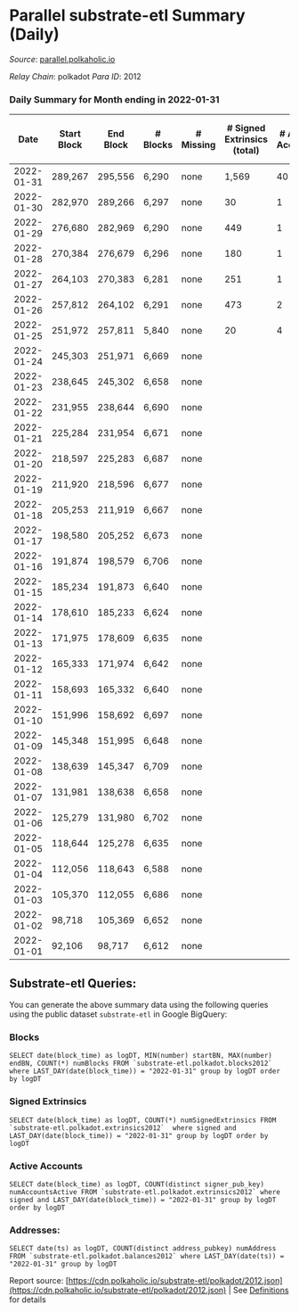 # Parallel substrate-etl Summary (Daily)

_Source_: [parallel.polkaholic.io](https://parallel.polkaholic.io)

*Relay Chain*: polkadot
*Para ID*: 2012



### Daily Summary for Month ending in 2022-01-31


| Date | Start Block | End Block | # Blocks | # Missing | # Signed Extrinsics (total) | # Active Accounts | # Addresses with Balances | # Events | # Transfers | # XCM Transfers In | # XCM Transfers Out |
| ---- | ----------- | --------- | -------- | --------- | --------------------------- | ----------------- | ------------------------- | -------- | ----------- | ------------------ | ------------------- |
| 2022-01-31 | 289,267 | 295,556 | 6,290 | none  | 1,569 | 40 | 29,475 | 222,485 | 25,390 ($63,663,544.49) |   |   |
| 2022-01-30 | 282,970 | 289,266 | 6,297 | none  | 30 | 1 | 26,022 | 14,899 |   |   |   |
| 2022-01-29 | 276,680 | 282,969 | 6,290 | none  | 449 | 1 | 25,617 | 47,757 |   |   |   |
| 2022-01-28 | 270,384 | 276,679 | 6,296 | none  | 180 | 1 | 19,183 | 27,072 |   |   |   |
| 2022-01-27 | 264,103 | 270,383 | 6,281 | none  | 251 | 1 | 16,229 | 33,289 |   |   |   |
| 2022-01-26 | 257,812 | 264,102 | 6,291 | none  | 473 | 2 | 11,573 | 54,361 |   |   |   |
| 2022-01-25 | 251,972 | 257,811 | 5,840 | none  | 20 | 4 | 11 | 11,781 | 4 ($3.48) |   |   |
| 2022-01-24 | 245,303 | 251,971 | 6,669 | none  |  |  |  | 13,341 |   |   |   |
| 2022-01-23 | 238,645 | 245,302 | 6,658 | none  |  |  |  | 13,323 |   |   |   |
| 2022-01-22 | 231,955 | 238,644 | 6,690 | none  |  |  | 7 | 13,387 |   |   |   |
| 2022-01-21 | 225,284 | 231,954 | 6,671 | none  |  |  | 7 | 13,348 |   |   |   |
| 2022-01-20 | 218,597 | 225,283 | 6,687 | none  |  |  | 7 | 13,381 |   |   |   |
| 2022-01-19 | 211,920 | 218,596 | 6,677 | none  |  |  | 7 | 13,361 |   |   |   |
| 2022-01-18 | 205,253 | 211,919 | 6,667 | none  |  |  | 7 | 13,340 |   |   |   |
| 2022-01-17 | 198,580 | 205,252 | 6,673 | none  |  |  |  | 13,353 |   |   |   |
| 2022-01-16 | 191,874 | 198,579 | 6,706 | none  |  |  | 7 | 13,419 |   |   |   |
| 2022-01-15 | 185,234 | 191,873 | 6,640 | none  |  |  | 7 | 13,287 |   |   |   |
| 2022-01-14 | 178,610 | 185,233 | 6,624 | none  |  |  | 7 | 13,254 |   |   |   |
| 2022-01-13 | 171,975 | 178,609 | 6,635 | none  |  |  | 7 | 13,277 |   |   |   |
| 2022-01-12 | 165,333 | 171,974 | 6,642 | none  |  |  | 7 | 13,291 |   |   |   |
| 2022-01-11 | 158,693 | 165,332 | 6,640 | none  |  |  | 7 | 13,283 |   |   |   |
| 2022-01-10 | 151,996 | 158,692 | 6,697 | none  |  |  | 7 | 13,401 |   |   |   |
| 2022-01-09 | 145,348 | 151,995 | 6,648 | none  |  |  | 7 | 13,303 |   |   |   |
| 2022-01-08 | 138,639 | 145,347 | 6,709 | none  |  |  | 7 | 13,424 |   |   |   |
| 2022-01-07 | 131,981 | 138,638 | 6,658 | none  |  |  |  | 13,323 |   |   |   |
| 2022-01-06 | 125,279 | 131,980 | 6,702 | none  |  |  | 7 | 13,411 |   |   |   |
| 2022-01-05 | 118,644 | 125,278 | 6,635 | none  |  |  | 7 | 13,277 |   |   |   |
| 2022-01-04 | 112,056 | 118,643 | 6,588 | none  |  |  | 7 | 13,182 |   |   |   |
| 2022-01-03 | 105,370 | 112,055 | 6,686 | none  |  |  | 7 | 13,379 |   |   |   |
| 2022-01-02 | 98,718 | 105,369 | 6,652 | none  |  |  | 7 | 13,311 |   |   |   |
| 2022-01-01 | 92,106 | 98,717 | 6,612 | none  |  |  | 7 | 13,230 |   |   |   |

## Substrate-etl Queries:
You can generate the above summary data using the following queries using the public dataset `substrate-etl` in Google BigQuery:


### Blocks
```
SELECT date(block_time) as logDT, MIN(number) startBN, MAX(number) endBN, COUNT(*) numBlocks FROM `substrate-etl.polkadot.blocks2012`  where LAST_DAY(date(block_time)) = "2022-01-31" group by logDT order by logDT
```


### Signed Extrinsics
```
SELECT date(block_time) as logDT, COUNT(*) numSignedExtrinsics FROM `substrate-etl.polkadot.extrinsics2012`  where signed and LAST_DAY(date(block_time)) = "2022-01-31" group by logDT order by logDT
```


### Active Accounts
```
SELECT date(block_time) as logDT, COUNT(distinct signer_pub_key) numAccountsActive FROM `substrate-etl.polkadot.extrinsics2012` where signed and LAST_DAY(date(block_time)) = "2022-01-31" group by logDT order by logDT
```


### Addresses:
```
SELECT date(ts) as logDT, COUNT(distinct address_pubkey) numAddress FROM `substrate-etl.polkadot.balances2012` where LAST_DAY(date(ts)) = "2022-01-31" group by logDT
```



Report source: [https://cdn.polkaholic.io/substrate-etl/polkadot/2012.json](https://cdn.polkaholic.io/substrate-etl/polkadot/2012.json) | See [Definitions](/DEFINITIONS.md) for details
